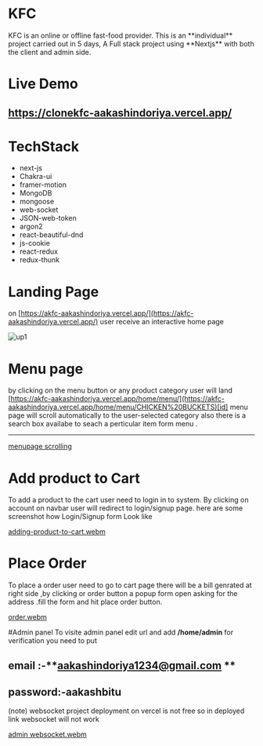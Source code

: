 # KFC
<aside>
 KFC is an online or offline fast-food provider. This is an **individual** project carried out in 5 days, A Full stack project using **Nextjs** with both the client and admin side.
</aside>

# Live Demo
## https://clonekfc-aakashindoriya.vercel.app/

# TechStack
- next-js
- Chakra-ui
- framer-motion
- MongoDB
- mongoose
- web-socket
- JSON-web-token
- argon2
- react-beautiful-dnd
- js-cookie
- react-redux
- redux-thunk

# Landing Page


on [https://akfc-aakashindoriya.vercel.app/](https://akfc-aakashindoriya.vercel.app/) user receive an interactive home page

![up1](https://user-images.githubusercontent.com/37771235/218017016-1a1daa92-9964-4e6a-841a-1c507b180922.png)

# Menu page

by clicking on the menu button  or any product category user will land  [https://akfc-aakashindoriya.vercel.app/home/menu/](https://akfc-aakashindoriya.vercel.app/home/menu/CHICKEN%20BUCKETS)[id]
menu page will scroll automatically to the user-selected category also there is a search box availabe to seach a perticular item form menu .

------
[menupage scrolling](https://user-images.githubusercontent.com/37771235/218021267-780b602e-24b3-47ec-abc3-148f3478c853.webm)


# Add product to Cart

To add a product to the cart user need to login in to system. By clicking on account on navbar user will redirect to login/signup page.
here are some screenshot how Login/Signup form Look like


[adding-product-to-cart.webm](https://user-images.githubusercontent.com/37771235/218047156-1f89fb8b-eb7a-4655-8381-60a6655c05e6.webm)

# Place Order 

To place a order user need to go to cart page there will be a bill genrated at right side ,by clicking or order button a popup form open asking for the address .fill the form and hit place order button.


[order.webm](https://user-images.githubusercontent.com/37771235/218052907-86edd7dc-38d6-4820-a85e-9f76cf928802.webm)


#Admin panel
To visite admin panel edit url and add **/home/admin**  for verification you need to put 
## email :-**aakashindoriya1234@gmail.com **
## password:-**aakashbitu**
(note) websocket project deployment on vercel is not free so in deployed link websocket will not work

[admin websocket.webm](https://user-images.githubusercontent.com/37771235/218059355-58ee6f2c-79d5-455d-9518-64f474d0ab71.webm)















